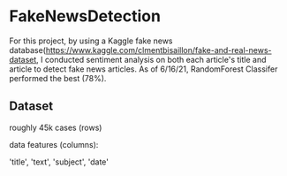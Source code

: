 # FakeNewsDetection
For this project, by using a Kaggle fake news database(https://www.kaggle.com/clmentbisaillon/fake-and-real-news-dataset, I conducted sentiment analysis on both each article's title and article to detect fake news articles. As of 6/16/21, RandomForest Classifer performed the best (78%). 

## Dataset
roughly 45k cases (rows)

data features (columns):

'title', 'text', 'subject', 'date'

